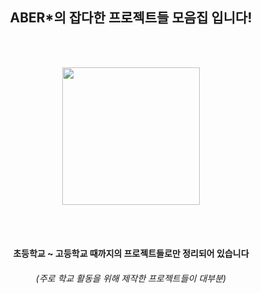 <div align = "center">
  
## ABER*의 잡다한 프로젝트들 모음집 입니다!

</br></br>

<img src = "https://avatars.githubusercontent.com/u/78880883?v=4" width = "220px" height = "220px">

</br></br>

#### 초등학교 ~ 고등학교 때까지의 프로젝트들로만 정리되어 있습니다

###### (주로 학교 활동을 위해 제작한 프로젝트들이 대부분)

</div>
